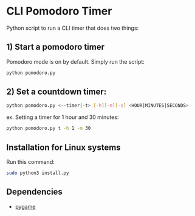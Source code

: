 # CLI Pomodoro Timer

Python script to run a CLI timer that does two things:

## 1) Start a pomodoro timer

Pomodoro mode is on by default. Simply run the script:
```bash
python pomodoro.py
```


## 2) Set a countdown timer:
```bash
python pomodoro.py <--timer|-t> [-h][-m][-s] <HOUR|MINUTES|SECONDS>
```
ex. Setting a timer for 1 hour and 30 minutes:
```bash
python pomodoro.py t -h 1 -m 30
```

## Installation for Linux systems

Run this command: 
```bash
sudo python3 install.py
```
## Dependencies
* [pygame](https://pygame.org/wiki/GettingStarted)
